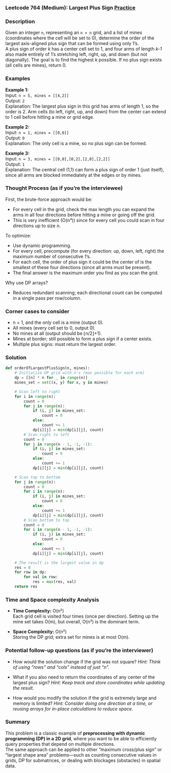 ### Leetcode 764 (Medium): Largest Plus Sign [Practice](https://leetcode.com/problems/largest-plus-sign)

### Description  
Given an integer `n`, representing an `n × n` grid, and a list of mines (coordinates where the cell will be set to 0), determine the order of the largest axis-aligned plus sign that can be formed using only 1’s.  
A plus sign of order *k* has a center cell set to 1, and four arms of length *k-1* also made entirely of 1’s stretching left, right, up, and down (but not diagonally). The goal is to find the highest *k* possible. If no plus sign exists (all cells are mines), return 0.

### Examples  

**Example 1:**  
Input: `n = 5, mines = [[4,2]]`  
Output: `2`  
Explanation: The largest plus sign in this grid has arms of length 1, so the order is 2. Arm cells (to left, right, up, and down) from the center can extend to 1 cell before hitting a mine or grid edge.

**Example 2:**  
Input: `n = 1, mines = [[0,0]]`  
Output: `0`  
Explanation: The only cell is a mine, so no plus sign can be formed.

**Example 3:**  
Input: `n = 3, mines = [[0,0],[0,2],[2,0],[2,2]]`  
Output: `1`  
Explanation: The central cell (1,1) can form a plus sign of order 1 (just itself), since all arms are blocked immediately at the edges or by mines.

### Thought Process (as if you’re the interviewee)  
First, the brute-force approach would be:  
- For every cell in the grid, check the max length you can expand the arms in all four directions before hitting a mine or going off the grid.
- This is very inefficient (O(n³)) since for every cell you could scan in four directions up to size n.

To optimize:
- Use dynamic programming.  
- For every cell, precompute (for every direction: up, down, left, right) the maximum number of consecutive 1’s.
- For each cell, the order of plus sign it could be the center of is the smallest of these four directions (since all arms must be present).
- The final answer is the maximum order you find as you scan the grid.

Why use DP arrays?  
- Reduces redundant scanning; each directional count can be computed in a single pass per row/column.

### Corner cases to consider  
- n = 1, and the only cell is a mine (output 0).
- All mines (every cell set to 0, output 0).
- No mines at all (output should be ⌊n/2⌋+1).
- Mines at border; still possible to form a plus sign if a center exists.
- Multiple plus signs: must return the largest order.

### Solution

```python
def orderOfLargestPlusSign(n, mines):
    # Initialize DP grid with n's (max possible for each arm)
    dp = [[n] * n for _ in range(n)]
    mines_set = set((x, y) for x, y in mines)

    # Scan left to right
    for i in range(n):
        count = 0
        for j in range(n):
            if (i, j) in mines_set:
                count = 0
            else:
                count += 1
            dp[i][j] = min(dp[i][j], count)
        # Scan right to left
        count = 0
        for j in range(n - 1, -1, -1):
            if (i, j) in mines_set:
                count = 0
            else:
                count += 1
            dp[i][j] = min(dp[i][j], count)

    # Scan top to bottom
    for j in range(n):
        count = 0
        for i in range(n):
            if (i, j) in mines_set:
                count = 0
            else:
                count += 1
            dp[i][j] = min(dp[i][j], count)
        # Scan bottom to top
        count = 0
        for i in range(n - 1, -1, -1):
            if (i, j) in mines_set:
                count = 0
            else:
                count += 1
            dp[i][j] = min(dp[i][j], count)

    # The result is the largest value in dp
    res = 0
    for row in dp:
        for val in row:
            res = max(res, val)
    return res
```

### Time and Space complexity Analysis  

- **Time Complexity:** O(n²)  
  Each grid cell is visited four times (once per direction). Setting up the mine set takes O(m), but overall, O(n²) is the dominant term.
  
- **Space Complexity:** O(n²)  
  Storing the DP grid; extra set for mines is at most O(m).

### Potential follow-up questions (as if you’re the interviewer)  

- How would the solution change if the grid was not square?
  *Hint: Think of using “rows” and “cols” instead of just “n”.*

- What if you also need to return the coordinates of any center of the largest plus sign?
  *Hint: Keep track and store coordinates while updating the result.*

- How would you modify the solution if the grid is extremely large and memory is limited?
  *Hint: Consider doing one direction at a time, or reusing arrays for in-place calculations to reduce space.*

### Summary
This problem is a classic example of **preprocessing with dynamic programming (DP) in a 2D grid**, where you want to be able to efficiently query properties that depend on multiple directions.  
The same approach can be applied to other “maximum cross/plus sign” or “largest shape area” problems—such as counting consecutive values in grids, DP for submatrices, or dealing with blockages (obstacles) in spatial data.